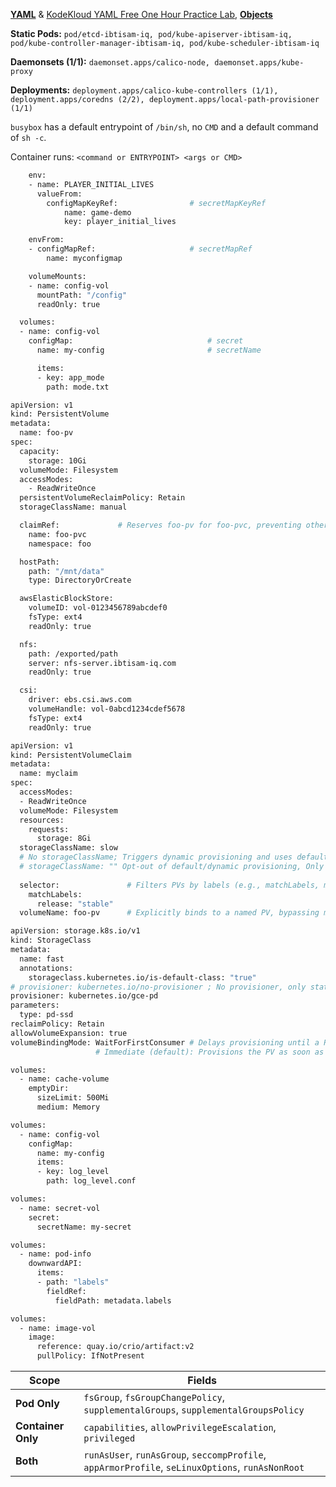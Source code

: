 [**YAML**](https://github.com/ibtisam-iq/nectar/blob/main/yaml/README.md) & [KodeKloud YAML Free One Hour Practice Lab](https://kodekloud.com/pages/free-labs/kubernetes/yaml), [**Objects**](./01-core-concepts/objects.md)

**Static Pods:** `pod/etcd-ibtisam-iq, pod/kube-apiserver-ibtisam-iq, pod/kube-controller-manager-ibtisam-iq, pod/kube-scheduler-ibtisam-iq`

**Daemonsets (1/1):** `daemonset.apps/calico-node, daemonset.apps/kube-proxy`

**Deployments:** `deployment.apps/calico-kube-controllers (1/1), deployment.apps/coredns (2/2), deployment.apps/local-path-provisioner (1/1)`

`busybox` has a default entrypoint of `/bin/sh`, no `CMD` and a default command of `sh -c`.

Container runs: `<command or ENTRYPOINT> <args or CMD>`

```bash
    env:
    - name: PLAYER_INITIAL_LIVES
      valueFrom:
        configMapKeyRef:                # secretMapKeyRef
            name: game-demo           
            key: player_initial_lives

    envFrom:
    - configMapRef:                     # secretMapRef
        name: myconfigmap

    volumeMounts:
    - name: config-vol
      mountPath: "/config"
      readOnly: true

  volumes:
  - name: config-vol
    configMap:                              # secret
      name: my-config                       # secretName

      items:
      - key: app_mode
        path: mode.txt
```

```bash
apiVersion: v1
kind: PersistentVolume
metadata:
  name: foo-pv
spec:
  capacity:
    storage: 10Gi
  volumeMode: Filesystem
  accessModes:
    - ReadWriteOnce
  persistentVolumeReclaimPolicy: Retain
  storageClassName: manual

  claimRef:             # Reserves foo-pv for foo-pvc, preventing other PVCs from binding.
    name: foo-pvc
    namespace: foo

  hostPath:
    path: "/mnt/data"
    type: DirectoryOrCreate

  awsElasticBlockStore:
    volumeID: vol-0123456789abcdef0
    fsType: ext4
    readOnly: true

  nfs:
    path: /exported/path
    server: nfs-server.ibtisam-iq.com
    readOnly: true

  csi:
    driver: ebs.csi.aws.com
    volumeHandle: vol-0abcd1234cdef5678
    fsType: ext4
    readOnly: true
```

```bash
apiVersion: v1
kind: PersistentVolumeClaim
metadata:
  name: myclaim
spec:
  accessModes:
  - ReadWriteOnce
  volumeMode: Filesystem
  resources:
    requests:
      storage: 8Gi
  storageClassName: slow
  # No storageClassName; Triggers dynamic provisioning and uses default (if any available, else remains unbound)
  # storageClassName: "" Opt-out of default/dynamic provisioning, Only binds to PVs with no SC
  
  selector:               # Filters PVs by labels (e.g., matchLabels, matchExpressions). Cannot be used with dynamic provisioning.
    matchLabels:
      release: "stable"
  volumeName: foo-pv      # Explicitly binds to a named PV, bypassing matching criteria except for validation.
```

```bash
apiVersion: storage.k8s.io/v1
kind: StorageClass
metadata:
  name: fast
  annotations:
    storageclass.kubernetes.io/is-default-class: "true"
# provisioner: kubernetes.io/no-provisioner ; No provisioner, only static provisioning, for local storage
provisioner: kubernetes.io/gce-pd
parameters:
  type: pd-ssd
reclaimPolicy: Retain
allowVolumeExpansion: true
volumeBindingMode: WaitForFirstConsumer # Delays provisioning until a Pod using the PVC is scheduled.
                   # Immediate (default): Provisions the PV as soon as the PVC is created.
```


```bash
volumes:
  - name: cache-volume
    emptyDir:
      sizeLimit: 500Mi
      medium: Memory

volumes:
  - name: config-vol
    configMap:
      name: my-config
      items:
      - key: log_level
        path: log_level.conf

volumes:
  - name: secret-vol
    secret:
      secretName: my-secret

volumes:
  - name: pod-info
    downwardAPI:
      items:
      - path: "labels"
        fieldRef:
          fieldPath: metadata.labels

volumes:
  - name: image-vol
    image:
      reference: quay.io/crio/artifact:v2
      pullPolicy: IfNotPresent

```

| Scope              | Fields                                                                             |
| ------------------ | ---------------------------------------------------------------------------------- |
| **Pod Only**       | `fsGroup`, `fsGroupChangePolicy`, `supplementalGroups`, `supplementalGroupsPolicy` |
| **Container Only** | `capabilities`, `allowPrivilegeEscalation`, `privileged`                                         |
| **Both**           | `runAsUser`, `runAsGroup`, `seccompProfile`, `appArmorProfile`, `seLinuxOptions`, `runAsNonRoot`   |